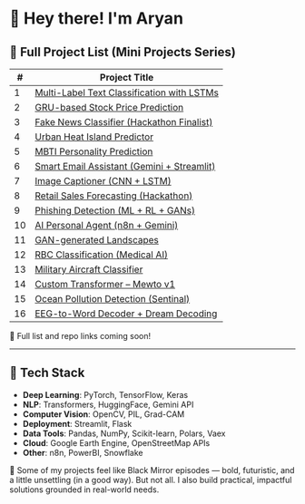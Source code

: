 # 👋 Hey there! I'm Aryan


## 🧪 Full Project List (Mini Projects Series)

| # | Project Title |
|---|----------------|
| 1 | [Multi-Label Text Classification with LSTMs](...) |
| 2 | [GRU-based Stock Price Prediction](...) |
| 3 | [Fake News Classifier (Hackathon Finalist)](...) |
| 4 | [Urban Heat Island Predictor](...) |
| 5 | [MBTI Personality Prediction](...) |
| 6 | [Smart Email Assistant (Gemini + Streamlit)](...) |
| 7 | [Image Captioner (CNN + LSTM)](...) |
| 8 | [Retail Sales Forecasting (Hackathon)](...) |
| 9 | [Phishing Detection (ML + RL + GANs)](...) |
| 10 | [AI Personal Agent (n8n + Gemini)](...) |
| 11 | [GAN-generated Landscapes](...) |
| 12 | [RBC Classification (Medical AI)](...) |
| 13 | [Military Aircraft Classifier](...) |
| 14 | [Custom Transformer – Mewto v1](...) |
| 15 | [Ocean Pollution Detection (Sentinal)](...) |
| 16 | [EEG-to-Word Decoder + Dream Decoding](...) |

🔗 Full list and repo links coming soon!

---

## 🧩 Tech Stack

- **Deep Learning**: PyTorch, TensorFlow, Keras
- **NLP**: Transformers, HuggingFace, Gemini API
- **Computer Vision**: OpenCV, PIL, Grad-CAM
- **Deployment**: Streamlit, Flask
- **Data Tools**: Pandas, NumPy, Scikit-learn, Polars, Vaex
- **Cloud**: Google Earth Engine, OpenStreetMap APIs
- **Other**: n8n, PowerBI, Snowflake



🚀 Some of my projects feel like Black Mirror episodes — bold, futuristic, and a little unsettling (in a good way).
But not all. I also build practical, impactful solutions grounded in real-world needs.

<!---
aryan331277/aryan331277 is a ✨ special ✨ repository because its `README.md` (this file) appears on your GitHub profile.
You can click the Preview link to take a look at your changes.
--->
